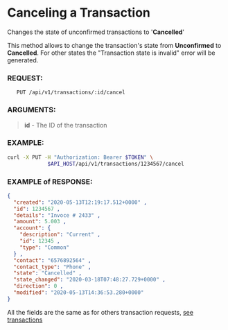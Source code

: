 # Canceling a Transaction

Changes the state of unconfirmed transactions to '**Cancelled**'

This method allows to change the transaction's state from **Unconfirmed** to **Cancelled**.
For other states the "Transaction state is invalid" error will be generated.

### REQUEST:

```
   PUT /api/v1/transactions/:id/cancel
```

### ARGUMENTS:

> **id** - The ID of the transaction

### EXAMPLE:

```bash
curl -X PUT -H "Authorization: Bearer $TOKEN" \
             $API_HOST/api/v1/transactions/1234567/cancel
```

### EXAMPLE of RESPONSE:

```json
{
  "created": "2020-05-13T12:19:17.512+0000" ,
  "id": 1234567 ,
  "details": "Invoce # 2433" ,
  "amount": 5.003 ,
  "account": {
    "description": "Current" ,
    "id": 12345 ,
    "type": "Common"
  } ,
  "contact": "6576892564" ,
  "contact_type": "Phone" ,
  "state": "Cancelled" ,
  "state_changed": "2020-03-18T07:48:27.729+0000" ,
  "direction": 0 ,
  "modified": "2020-05-13T14:36:53.280+0000"
}
```

All the fields are the same as for others transaction requests, [see transactions](./transactions.md)
